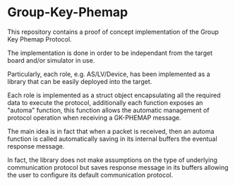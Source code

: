 # Group-Key-Phemap
This repository contains a proof of concept implementation of the Group Key Phemap Protocol. 

The implementation is done in order to be independant from the target board and/or simulator in use. 

Particularly, each role, e.g. AS/LV/Device, has been implemented as a library that can be easily deployed into the target. 

Each role is implemented as a struct object encapsulating all the required data to execute the protocol, additionally each function exposes an 
"automa" function, this function allows the automatic management of protocol operation when receiving a GK-PHEMAP message. 

The main idea is in fact that when a packet is received, then an automa function is called automatically saving in its internal buffers the eventual response message. 

In fact, the library does not make assumptions on the type of underlying communication protocol but saves
response message in its buffers allowing the user to configure its default communication protocol. 
